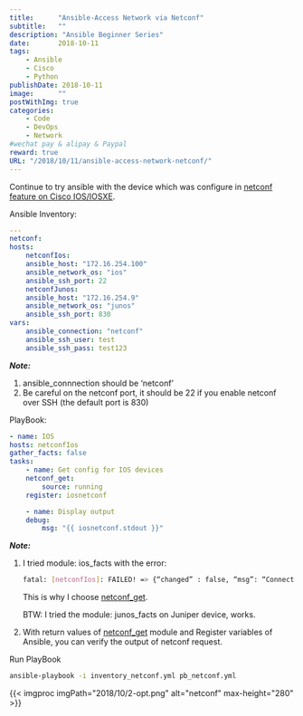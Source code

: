 ```yaml
---
title:      "Ansible-Access Network via Netconf"
subtitle:   ""
description: "Ansible Beginner Series"
date:       2018-10-11
tags:
    - Ansible
    - Cisco
    - Python
publishDate: 2018-10-11
image:      ""
postWithImg: true
categories:
    - Code
    - DevOps
    - Network
#wechat pay & alipay & Paypal
reward: true
URL: "/2018/10/11/ansible-access-network-netconf/"
---
```

Continue to try ansible with the device which was configure in [netconf feature on Cisco IOS/IOSXE](/2018/10/07/netconf-feature-on-cisco-ios-iosxe/).

Ansible Inventory:

~~~yaml
---
netconf:
hosts:
    netconfIos:
    ansible_host: "172.16.254.100"
    ansible_network_os: "ios"
    ansible_ssh_port: 22
    netconfJunos:
    ansible_host: "172.16.254.9"
    ansible_network_os: "junos"
    ansible_ssh_port: 830
vars:
    ansible_connection: "netconf"
    ansible_ssh_user: test
    ansible_ssh_pass: test123
~~~

***Note:***

1. ansible_connnection should be ‘netconf’
2. Be careful on the netconf port, it should be 22 if you enable netconf over SSH (the default port is 830)

PlayBook:

~~~yaml
- name: IOS
hosts: netconfIos
gather_facts: false
tasks:
    - name: Get config for IOS devices
    netconf_get:
        source: running
    register: iosnetconf

    - name: Display output
    debug:
        msg: "{{ iosnetconf.stdout }}"
~~~

***Note:***

1. I tried module: ios_facts with the error:

    ~~~bash
    fatal: [netconfIos]: FAILED! => {“changed” : false, “msg”: “Connection type netconf is not valid for this module”}.
    ~~~

    This is why I choose [netconf_get](https://docs.ansible.com/ansible/latest/modules/netconf_get_module.html).

    BTW: I tried the module: junos_facts on Juniper device, works.

2. With return values of [netconf_get](https://docs.ansible.com/ansible/latest/modules/netconf_get_module.html#return-values) module and Register variables of Ansible, you can verify the output of netconf request.

Run PlayBook

~~~bash
ansible-playbook -i inventory_netconf.yml pb_netconf.yml
~~~

{{< imgproc imgPath="2018/10/2-opt.png" alt="netconf" max-height="280" >}}
